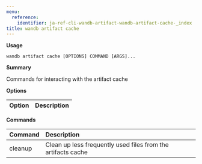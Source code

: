 ```yaml
---
menu:
  reference:
    identifier: ja-ref-cli-wandb-artifact-wandb-artifact-cache-_index
title: wandb artifact cache
---
```


**Usage**

`wandb artifact cache [OPTIONS] COMMAND [ARGS]...`

**Summary**

Commands for interacting with the artifact cache


**Options**

| **Option** | **Description** |
| :--- | :--- |


**Commands**

| **Command** | **Description** |
| :--- | :--- |
| cleanup | Clean up less frequently used files from the artifacts cache |